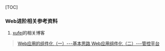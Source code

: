[TOC]
### Web进阶相关参考资料

1. [xufei](https://github.com/xufei/blog)的相关博客

>[Web应用的组件化（一）---基本思路 ](https://github.com/xufei/blog/issues/6)
[Web应用组件化（二）---管控平台](https://github.com/xufei/blog/issues/7)


  
  